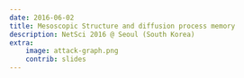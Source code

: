 ```yaml
---
date: 2016-06-02
title: Mesoscopic Structure and diffusion process memory
description: NetSci 2016 @ Seoul (South Korea)
extra:
    image: attack-graph.png
    contrib: slides
---
```


